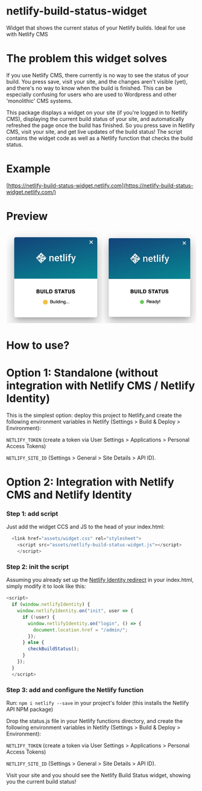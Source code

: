 # netlify-build-status-widget

Widget that shows the current status of your Netlify builds. Ideal for use with Netlify CMS

# The problem this widget solves

If you use Netlify CMS, there currently is no way to see the status of your build. You press save, visit your site, and the changes aren't visible (yet), and there's no way to know when the build is finished. This can be especially confusing for users who are used to Wordpress and other 'monolithic' CMS systems.

This package displays a widget on your site (if you're logged in to Netlify CMS), displaying the current build status of your site, and automatically refreshed the page once the build has finished. So you press save in Netlify CMS, visit your site, and get live updates of the build status! The script contains the widget code as well as a Netlify function that checks the build status.

# Example

[https://netlify-build-status-widget.netlify.com](https://netlify-build-status-widget.netlify.com/)

# Preview

![Preview](https://raw.githubusercontent.com/dashpilot/netlify-build-status-widget/master/assets/preview.jpg)

# How to use?

# Option 1: Standalone (without integration with Netlify CMS / Netlify Identity)

This is the simplest option: deploy this project to Netlify,and create the following environment variables in Netlify (Settings > Build & Deploy > Environment):

`NETLIFY_TOKEN` (create a token via User Settings > Applications > Personal Access Tokens)

`NETLIFY_SITE_ID` (Settings > General > Site Details > API ID).

# Option 2: Integration with Netlify CMS and Netlify Identity

### Step 1: add script

Just add the widget CCS and JS to the head of your index.html:

```javascript
  <link href="assets/widget.css" rel="stylesheet">
	<script src="assets/netlify-build-status-widget.js"></script>
	</script>
```

### Step 2: init the script

Assuming you already set up the [Netlify Identity redirect](https://www.netlifycms.org/docs/add-to-your-site/#add-the-netlify-identity-widget) in your index.html, simply modify it to look like this:

```javascript
<script>
  if (window.netlifyIdentity) {
    window.netlifyIdentity.on("init", user => {
      if (!user) {
        window.netlifyIdentity.on("login", () => {
          document.location.href = "/admin/";
        });
      } else {
        checkBuildStatus();
      }
    });
  }
  </script>
```

### Step 3: add and configure the Netlify function

Run: `npm i netlify --save` in your project's folder (this installs the Netlify API NPM package)

Drop the status.js file in your Netlify functions directory, and create the following environment variables in Netlify (Settings > Build & Deploy > Environment):

`NETLIFY_TOKEN` (create a token via User Settings > Applications > Personal Access Tokens)

`NETLIFY_SITE_ID` (Settings > General > Site Details > API ID).

Visit your site and you should see the Netlify Build Status widget, showing you the current build status!
